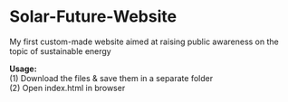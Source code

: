 # Solar-Future-Website
My first custom-made website aimed at raising public awareness on the topic of sustainable energy

**Usage:**  <br>
(1) Download the files & save them in a separate folder <br>
(2) Open index.html in browser 

